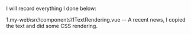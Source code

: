 I will record everything I done below:

1.my-web\src\components\1TextRendering.vue -- A recent news, I copied the text and did some CSS rendering.